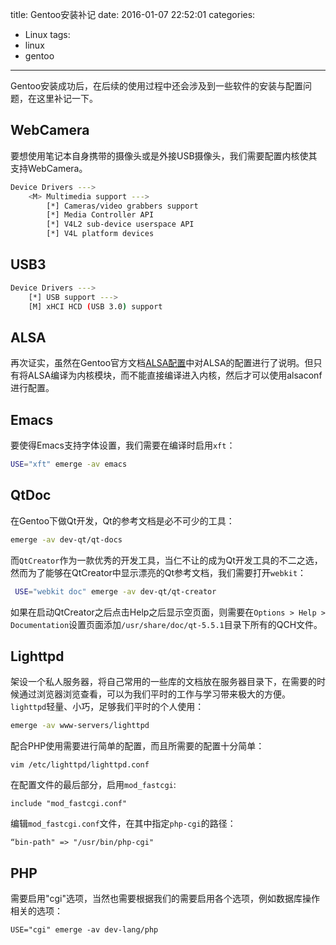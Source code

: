 title: Gentoo安装补记
date: 2016-01-07 22:52:01
categories:
- Linux
tags:
- linux
- gentoo
---

Gentoo安装成功后，在后续的使用过程中还会涉及到一些软件的安装与配置问题，在这里补记一下。

## WebCamera

要想使用笔记本自身携带的摄像头或是外接USB摄像头，我们需要配置内核使其支持WebCamera。

```bash
Device Drivers --->
    <M> Multimedia support --->
        [*] Cameras/video grabbers support
        [*] Media Controller API
        [*] V4L2 sub-device userspace API
        [*] V4L platform devices
```

## USB3

```bash
Device Drivers --->
    [*] USB support --->
    [M] xHCI HCD (USB 3.0) support
```

## ALSA

再次证实，虽然在Gentoo官方文档[ALSA配置](http://www.gentoo.org/doc/en/alsa-guide.xml)中对ALSA的配置进行了说明。但只有将ALSA编译为内核模块，而不能直接编译进入内核，然后才可以使用alsaconf进行配置。

## Emacs

要使得Emacs支持字体设置，我们需要在编译时启用`xft`：

```bash
USE="xft" emerge -av emacs
```

## QtDoc

在Gentoo下做Qt开发，Qt的参考文档是必不可少的工具：

```bash
emerge -av dev-qt/qt-docs
```

而`QtCreator`作为一款优秀的开发工具，当仁不让的成为Qt开发工具的不二之选，然而为了能够在QtCreator中显示漂亮的Qt参考文档，我们需要打开`webkit`：

```bash
 USE="webkit doc" emerge -av dev-qt/qt-creator
```

如果在启动QtCreator之后点击Help之后显示空页面，则需要在`Options > Help > Documentation`设置页面添加`/usr/share/doc/qt-5.5.1`目录下所有的QCH文件。

## Lighttpd

架设一个私人服务器，将自己常用的一些库的文档放在服务器目录下，在需要的时候通过浏览器浏览查看，可以为我们平时的工作与学习带来极大的方便。`lighttpd`轻量、小巧，足够我们平时的个人使用：

```bash
emerge -av www-servers/lighttpd
```

配合PHP使用需要进行简单的配置，而且所需要的配置十分简单：

    vim /etc/lighttpd/lighttpd.conf

在配置文件的最后部分，启用`mod_fastcgi`:

    include "mod_fastcgi.conf"

编辑`mod_fastcgi.conf`文件，在其中指定`php-cgi`的路径：

    “bin-path" => "/usr/bin/php-cgi"


## PHP

需要启用"cgi"选项，当然也需要根据我们的需要启用各个选项，例如数据库操作相关的选项：

    USE="cgi" emerge -av dev-lang/php
